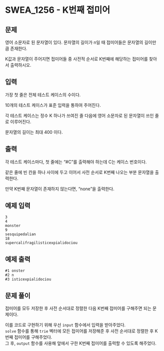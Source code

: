 # SWEA_1256 - K번째 접미어

## 문제

영어 소문자로 된 문자열이 있다. 문자열의 길이가 n일 때 접미어들은 문자열의 길이만큼 존재한다.

K값과 문자열이 주어지면 접미어들 중 사전적 순서로 K번째에 해당하는 접미어를 찾아서 출력하시오.

## 입력

가장 첫 줄은 전체 테스트 케이스의 수이다.

10개의 테스트 케이스가 표준 입력을 통하여 주어진다.

각 테스트 케이스는 정수 K 하나가 쓰여진 줄 다음에 영어 소문자로 된 문자열이 쓰인 줄로 이루어진다.

문자열의 길이는 최대 400 이다.

## 출력

각 테스트 케이스마다, 첫 줄에는 “#C”를 출력해야 하는데 C는 케이스 번호이다.

같은 줄에 빈 칸을 하나 사이에 두고 이어서 사전 순서로 K번째 나오는 부분 문자열을 출력한다.

만약 K번째 문자열이 존재하지 않는다면, “none”을 출력한다.

## 예제 입력

```
3
4
monster
9
sesquipedalian
18
supercalifragilisticexpialidociou
```

## 예제 출력

```
#1 onster
#2 n
#3 isticexpialidociou
```

## 문제 풀이

접미어를 모두 저장한 후 사전 순서대로 정렬한 다음 K번째 접미어를 구해주면 되는 문제이다.

이를 코드로 구현하기 위해 우선 `input` 함수에서 입력을 받아주었다.  
`solve` 함수를 통해 `trie` 벡터에 모든 접미어를 저장해준 후 사전 순서대로 정렬한 후 K번째 접미어를 구해주었다.  
그 후, `output` 함수를 사용해 앞에서 구한 K번째 접미어를 출력할 수 있도록 해주었다.
